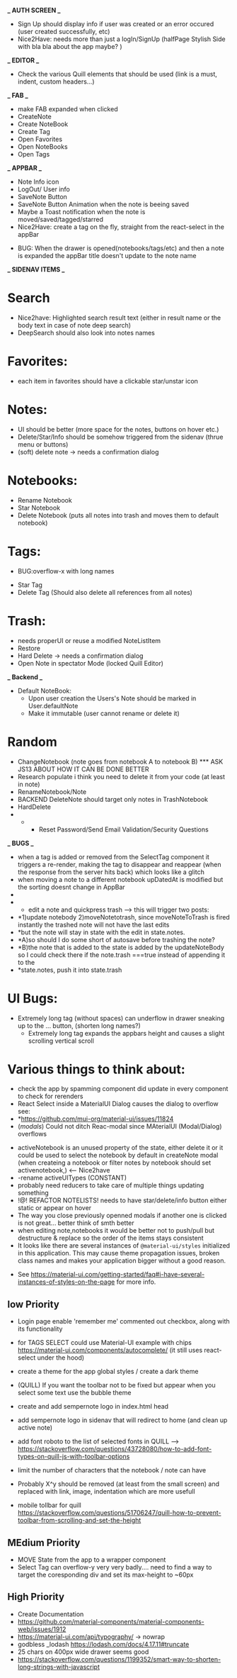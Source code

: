**_ AUTH SCREEN _**

- Sign Up should display info if user was created or an error occured (user created successfully, etc)
- Nice2Have: needs more than just a logIn/SignUp (halfPage Stylish Side with bla bla about the app maybe? )

**_ EDITOR _**

- Check the various Quill elements that should be used (link is a must, indent, custom headers...)

**_ FAB _**

- make FAB expanded when clicked
- CreateNote
- Create NoteBook
- Create Tag
- Open Favorites
- Open NoteBooks
- Open Tags

**_ APPBAR _**

- Note Info icon
- LogOut/ User info
- SaveNote Button
- SaveNote Button Animation when the note is beeing saved
- Maybe a Toast notification when the note is moved/saved/tagged/starred
- Nice2Have: create a tag on the fly, straight from the react-select in the appBar

* BUG: When the drawer is opened(notebooks/tags/etc) and then a note is expanded the appBar title doesn't update to the note name

**_ SIDENAV ITEMS _**

# Search

- Nice2have: Highlighted search result text (either in result name or the body text in case of note deep search)
- DeepSearch should also look into notes names

# Favorites:

- each item in favorites should have a clickable star/unstar icon

# Notes:

- UI should be better (more space for the notes, buttons on hover etc.)
- Delete/Star/Info should be somehow triggered from the sidenav (thrue menu or buttons)
- (soft) delete note -> needs a confirmation dialog

# Notebooks:

- Rename Notebook
- Star Notebook
- Delete Notebook (puts all notes into trash and moves them to default notebook)

# Tags:
* BUG:overflow-x with long names
- Star Tag
- Delete Tag (Should also delete all references from all notes)

# Trash:

- needs properUI or reuse a modified NoteListItem
- Restore
- Hard Delete -> needs a confirmation dialog
- Open Note in spectator Mode (locked Quill Editor)

**_ Backend _**

- Default NoteBook:
  - Upon user creation the Users's Note should be marked in User.defaultNote
  - Make it immutable (user cannot rename or delete it)

# Random

- ChangeNotebook (note goes from notebook A to notebook B) \*\*\* ASK JS13 ABOUT HOW IT CAN BE DONE BETTER
- Research populate i think you need to delete it from your code (at least in note)
- RenameNotebook/Note
- BACKEND DeleteNote should target only notes in TrashNotebook
- HardDelete
- - - Reset Password/Send Email Validation/Security Questions

**_ BUGS _**

- when a tag is added or removed from the SelectTag component it triggers a re-render, making the tag to disappear and reappear (when the response from the server hits back) which looks like a glitch
- when moving a note to a different notebook upDatedAt is modified but the sorting doesnt change in AppBar
-
- - edit a note and quickpress trash --> this will trigger two posts:
- \*1)update notebody 2)moveNotetotrash, since moveNoteToTrash is fired instantly the trashed note will not have the last edits
- \*but the note will stay in state with the edit in state.notes.
- \*A)so should I do some short of autosave before trashing the note?
- \*B)the note that is added to the state is added by the updateNoteBody so I could check there if the note.trash ===true instead of appending it to the
- \*state.notes, push it into state.trash

# UI Bugs:

- Extremely long tag (without spaces) can underflow in drawer sneaking up to the ... button, (shorten long names?)
  - Extremely long tag expands the appbars height and causes a slight scrolling vertical scroll

# Various things to think about:

- check the app by spamming component did update in every component to check for rerenders
- React Select inside a MaterialUI Dialog causes the dialog to overflow see:
- \*https://github.com/mui-org/material-ui/issues/11824
- (_modals_) Could not ditch Reac-modal since MAterialUI (Modal/Dialog) overflows

* activeNotebook is an unused property of the state, either delete it or it could be used to select the notebook by default in createNote modal (when createing a notebook or filter notes by notebook should set activenotebook,) <-- Nice2have
* -rename activeUITypes (CONSTANT)
* probably need reducers to take care of multiple things updating something
* !@! REFACTOR NOTELISTS! needs to have star/delete/info button either static or appear on hover
* The way you close previously openned modals if another one is clicked is not great... better think of smth better
* when editing note,notebooks it would be better not to push/pull but destructure & replace so the order of the items stays consistent
* It looks like there are several instances of `@material-ui/styles` initialized in this application. This may cause theme propagation issues, broken class names and makes your application bigger without a good reason.

- See https://material-ui.com/getting-started/faq#i-have-several-instances-of-styles-on-the-page for more info.

## low Priority

- Login page enable 'remember me' commented out checkbox, along with its functionality

- for TAGS SELECT could use Material-UI example with chips https://material-ui.com/components/autocomplete/
  (it still uses react-select under the hood)
- create a theme for the app global styles / create a dark theme
- (QUILL) If you want the toolbar not to be fixed but appear when you select some text use the bubble theme
- create and add sempernote logo in index.html head
- add sempernote logo in sidenav that will redirect to home (and clean up active note)
- add font roboto to the list of selected fonts in QUILL -->
  https://stackoverflow.com/questions/43728080/how-to-add-font-types-on-quill-js-with-toolbar-options
- limit the number of characters that the notebook / note can have
- Probably X^y should be removed (at least from the small screen) and replaced with link, image, indentation which are more usefull
- mobile tollbar for quill https://stackoverflow.com/questions/51706247/quill-how-to-prevent-toolbar-from-scrolling-and-set-the-height

## MEdium Priority

- MOVE State from the app to a wrapper component
- Select Tag can overflow-y very very badly.... need to find a way to target the coresponding div and set its max-height to ~60px

## High Priority

- Create Documentation
- https://github.com/material-components/material-components-web/issues/1912
- https://material-ui.com/api/typography/ -> nowrap
- godbless \_lodash https://lodash.com/docs/4.17.11#truncate
- 25 chars on 400px wide drawer seems good
- https://stackoverflow.com/questions/1199352/smart-way-to-shorten-long-strings-with-javascript
